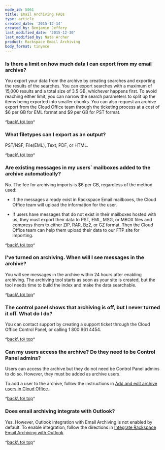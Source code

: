 ```yaml
---
node_id: 5061
title: Email Archiving FAQs
type: article
created_date: '2015-12-14'
created_by: Benjamin Jeffery
last_modified_date: '2015-12-30'
last_modified_by: Nate Archer
product: Rackspace Email Archiving
body_format: tinymce
---
```


### Is there a limit on how much data I can export from my email archive?

You export your data from the archive by creating searches and exporting
the results of the searches. You can export searches with a maximum of
15,000 results and a total size of 3.5 GB,  whichever happens first. To
avoid reaching either limit, you can narrow the search parameters to
split up the items being exported into smaller chunks. You can also
request an archive export from the Cloud Office team through the
ticketing process at a cost of \$6 per GB for EML format and \$9 per GB
for PST format.

^[back\\ to\\ top](#top)^

### What filetypes can I export as an output?

PST/NSF, File(EML), Text, PDF, or HTML.

^[back\\ to\\ top](#top)^

### Are existing messages in my users\` mailboxes added to the archive automatically?

No. The fee for archiving imports is \$6 per GB, regardless of the
method used:

-   If the messages already exist in Rackspace Email mailboxes, the
    Cloud Office team will upload the information for the user.

-   If users have messages that do not exist in their mailboxes hosted
    with us, they must export their data to PST, EML, MSG, or MBOX files
    and compress them to either ZIP, RAR, Bz2, or GZ format. Then the
    Cloud Office team can help them upload their data to our FTP site
    for importing.

^[back\\ to\\ top](#top)^

### I've turned on archiving. When will I see messages in the archive?

You will see messages in the archive within 24 hours after enabling
archiving. The archiving tool starts as soon as your site is created,
but the tool needs time to build the index and make the data searchable.

^[back\\ to\\ top](#top)^

### The control panel shows that archiving is off, but I never turned it off. What do I do?

You can contact support by creating a support ticket through the Cloud
Office Control Panel, or calling 1 800 961 4454.

^[back\\ to\\ top](#top)^

### Can my users access the archive? Do they need to be Control Panel admins?

Users can access the archive but they do not need be Control
Panel admins to do so. However, they must be added as archive users.

To add a user to the archive, follow the instructions in [Add and edit
archive users in Cloud
Office](/howto/add-and-edit-archive-users-in-cloud-office).


^[back\\ to\\ top](#top)^

### Does email archiving integrate with Outlook?

Yes. However, Outlook integration with Email Archiving is not enabled by
default. To enable integration, follow the directions in
[Integrate Rackspace Email Archiving with
Outlook](/howto/integrate-rackspace-email-archiving-with-outlook).

^[back\\ to\\ top](#top)^

